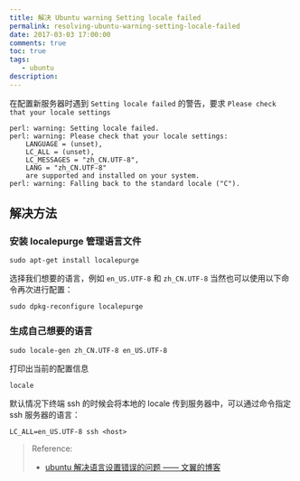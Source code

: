 ```yaml
---
title: 解决 Ubuntu warning Setting locale failed
permalink: resolving-ubuntu-warning-setting-locale-failed
date: 2017-03-03 17:00:00
comments: true
toc: true
tags:
   - ubuntu
description:
---
```

在配置新服务器时遇到 `Setting locale failed` 的警告，要求 `Please check that your locale settings`

```
perl: warning: Setting locale failed.
perl: warning: Please check that your locale settings:
    LANGUAGE = (unset),
    LC_ALL = (unset),
    LC_MESSAGES = "zh_CN.UTF-8",
    LANG = "zh_CN.UTF-8"
    are supported and installed on your system.
perl: warning: Falling back to the standard locale ("C").
```
## 解决方法
### 安装 localepurge 管理语言文件
```
sudo apt-get install localepurge
```
选择我们想要的语言，例如 `en_US.UTF-8` 和 `zh_CN.UTF-8`
当然也可以使用以下命令再次进行配置：
```
sudo dpkg-reconfigure localepurge
```
### 生成自己想要的语言
```
sudo locale-gen zh_CN.UTF-8 en_US.UTF-8
```
打印出当前的配置信息
```
locale
```
默认情况下终端 ssh 的时候会将本地的 locale 传到服务器中，可以通过命令指定 ssh 服务器的语言：
```
LC_ALL=en_US.UTF-8 ssh <host>
```

<!-- more -->

> Reference:
> - [ubuntu 解决语言设置错误的问题 —— 文翼的博客](http://wenzhixin.net.cn/2014/01/11/ubuntu_setting_locale_failed)
